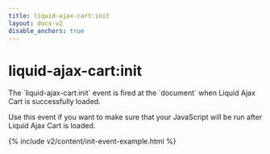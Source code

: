 ```yaml
---
title: liquid-ajax-cart:init
layout: docs-v2
disable_anchors: true
---
```


# liquid-ajax-cart:init

<p class="lead" markdown="1">
The `liquid-ajax-cart:init` event is fired at the `document` when Liquid Ajax Cart is successfully loaded.
</p>

Use this event if you want to make sure that your JavaScript will be run after Liquid Ajax Cart is loaded.

{% include v2/content/init-event-example.html %}